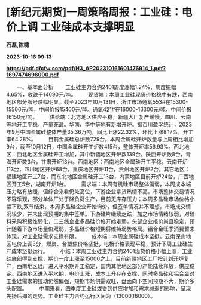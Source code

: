 # [新纪元期货]一周策略周报：工业硅：电价上调 工业硅成本支撑明显
**石磊,陈啸**

**2023-10-16 09:13**

**https://pdf.dfcfw.com/pdf/H3_AP202310161601476914_1.pdf?1697474696000.pdf**

　　一、基本面分析 　　工业硅主力合约2401周度涨幅1.24%，周度振幅4.65%，收跌于14690元/吨。 　　现货端：本周工业硅现货价格稳中有跌，西南地区部分牌号跌幅明显。截至2023年10月131日，浙江市场通氧553#在15300-15500元/吨，中间价报15400元/吨。通氧421#在16000-16300元/吨，中间价报16150元/吨。 　　供给端：北方地区供应平稳，新疆大厂复产缓慢。四川、云南等地开工平稳，产量充盈。华南、华中等地有新增开炉。据百川盈孚统计，2023年9月中国金属硅整体产量35.36万吨，同比上涨22.32%，环比上涨8.17%，开工率64.28%。 　　目前金属硅总炉数729台，本周金属硅开炉数量与上周相比增加9台，截至10月12日，中国金属硅开工炉数415台，整体开炉率56.93%。西北地区：西北地区金属硅开工增加，其中新疆地区开炉数139台，陕西开炉数8台，青海开炉数3台，甘肃开炉13台。西南地区：西南地区金属硅开工平稳，云南开炉113台，四川地区开炉68台，重庆地区开炉11台，贵州地区开炉2台。其它地区：福建地区开工7台，而东北地区金属硅开工13台，内蒙地区目前开炉24台，广西地区开工5台，湖南开炉1台。 　　需求端：本周有机硅市场整体偏弱，本周成本端压力略有放缓，但综合来看仍处高位，下游企业拿货热情不高，市场整体交易情况不容乐观，部分单体厂处于降负荷生产，目前无库存压力；本周多晶硅市场价格小幅下跌,双节结束，本周多晶硅企业开始询价，但签单情况并不理想，市场成交情况较少，并未出现预期的集中签单。下游硅片继续走跌，加之市场情绪较弱，对硅料采购积极性弱化，二三线企业多晶硅价格开始走弱，头部企业报价尚且稳定，预计随着下游市场量价双弱，多晶硅价格短期将维持弱势格局。铝合金旺季消费暂未体现，对工业硅需求支撑有限。 　　成本端：本周金属硅成本坚挺。云南保山地区电价上调3分，煤炭、台塑焦价格坚挺，电极价格表现平稳，预计下周工业硅生产成本坚挺运行。 　　小结：本周工业硅主力合约2401现货价格小幅上涨，工业硅底部得到支撑，期价一度上涨至15000之上。目前新疆地区工厂按计划开炉复产，西南地区硅厂进入平水期开工稳定，国内其他地区部分产能陆续释放，供应稳定。西南地区进入平水期，电价上涨，成本上升存在支撑，同时多晶硅和铝合金对工业硅需求的拉动仍然偏强，短期市场供需双旺，盘面向下空间预期不大，期价多头配置。 　　中期来看，四季度工业硅或受到供应增加和需求减弱的影响，呈现先扬后抑的走势。工业硅主力合约运行区间为（13000,16000）。